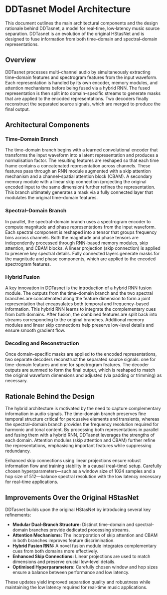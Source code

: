 # DDTasnet Model Architecture

This document outlines the main architectural components and the design rationale behind DDTasnet, a model for real‐time, low‐latency music source separation. DDTasnet is an evolution of the original HStasNet and is designed to fuse information from both time–domain and spectral–domain representations.

## Overview

DDTasnet processes multi–channel audio by simultaneously extracting time–domain features and spectrogram features from the input waveform. Each representation is handled by its own encoder, memory modules, and attention mechanisms before being fused via a hybrid RNN. The fused representation is then split into domain–specific streams to generate masks that are applied to the encoded representations. Two decoders finally reconstruct the separated source signals, which are merged to produce the final output.

## Architectural Components

### Time–Domain Branch

The time–domain branch begins with a learned convolutional encoder that transforms the input waveform into a latent representation and produces a normalisation factor. The resulting features are reshaped so that each time frame contains a concatenated representation across channels. These features pass through an RNN module augmented with a skip attention mechanism and a channel–spatial attention block (CBAM). A secondary memory module with a linear skip connection (projecting the original encoded input to the same dimension) further refines the representation. This branch ultimately generates a mask via a fully connected layer that modulates the original time–domain features.

### Spectral–Domain Branch

In parallel, the spectral–domain branch uses a spectrogram encoder to compute magnitude and phase representations from the input waveform. Each spectral component is reshaped into a tensor that groups frequency bins across channels. Both the magnitude and phase tensors are independently processed through RNN-based memory modules, skip attention, and CBAM blocks. A linear projection (skip connection) is applied to preserve key spectral details. Fully connected layers generate masks for the magnitude and phase components, which are applied to the encoded spectrogram features.

### Hybrid Fusion

A key innovation in DDTasnet is the introduction of a hybrid RNN fusion module. The outputs from the time–domain branch and the two spectral branches are concatenated along the feature dimension to form a joint representation that encapsulates both temporal and frequency–based information. This hybrid RNN learns to integrate the complementary cues from both domains. After fusion, the combined features are split back into streams corresponding to the original branches. Additional memory modules and linear skip connections help preserve low-level details and ensure smooth gradient flow.

### Decoding and Reconstruction

Once domain–specific masks are applied to the encoded representations, two separate decoders reconstruct the separated source signals: one for time–domain features and one for spectrogram features. The decoder outputs are summed to form the final output, which is reshaped to match the original waveform dimensions and adjusted (via padding or trimming) as necessary.

## Rationale Behind the Design

The hybrid architecture is motivated by the need to capture complementary information in audio signals. The time–domain branch preserves fine temporal structure critical for percussive elements and transients, whereas the spectral–domain branch provides the frequency resolution required for harmonic and tonal content. By processing both representations in parallel and fusing them with a hybrid RNN, DDTasnet leverages the strengths of each domain. Attention modules (skip attention and CBAM) further refine the representations, emphasising important features while suppressing redundancy.

Enhanced skip connections using linear projections ensure robust information flow and training stability in a causal (real–time) setup. Carefully chosen hyperparameters—such as a window size of 1024 samples and a hop size of 512—balance spectral resolution with the low latency necessary for real–time applications.

## Improvements Over the Original HStasNet

DDTasnet builds upon the original HStasNet by introducing several key refinements:
- **Modular Dual–Branch Structure:** Distinct time–domain and spectral–domain branches provide dedicated processing streams.
- **Attention Mechanisms:** The incorporation of skip attention and CBAM in both branches improves feature discrimination.
- **Hybrid Fusion RNN:** A novel fusion module integrates complementary cues from both domains more effectively.
- **Enhanced Skip Connections:** Linear projections are used to match dimensions and preserve crucial low-level details.
- **Optimised Hyperparameters:** Carefully chosen window and hop sizes ensure a balance between performance and low latency.

These updates yield improved separation quality and robustness while maintaining the low latency required for real-time music applications.
